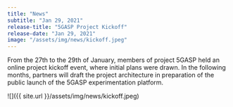 ```yaml
---
title: "News"
subtitle: "Jan 29, 2021"
release-title: "5GASP Project Kickoff"
release-date: "Jan 29, 2021"
image: "/assets/img/news/kickoff.jpeg"
---
```


From the 27th to the 29th of January, members of project 5GASP held an online project kickoff event, where initial plans were drawn. In the following months, partners will draft the project architecture in preparation of the public launch of the 5GASP experimentation platform.


![]({{ site.url }}/assets/img/news/kickoff.jpeg)
